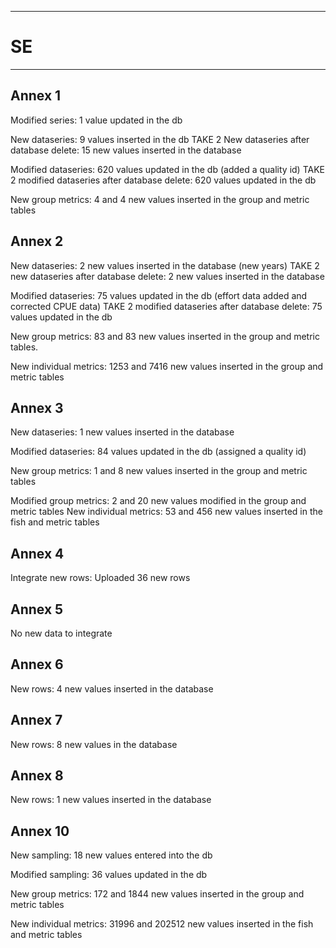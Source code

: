 
-----------------------------------------------------------
# SE
-----------------------------------------------------------
## Annex 1
Modified series: 1 value updated in the db

New dataseries: 9 values inserted in the db
TAKE 2 New dataseries after database delete: 15 new values inserted in the database

Modified dataseries: 620 values updated in the db (added a quality id)
TAKE 2 modified dataseries after database delete: 620 values updated in the db

New group metrics: 4 and 4 new values inserted in the group and metric tables

## Annex 2
New dataseries: 2 new values inserted in the database (new years)
TAKE 2 new dataseries after database delete: 2 new values inserted in the database

Modified dataseries: 75 values updated in the db (effort data added and corrected CPUE data)
TAKE 2 modified dataseries after database delete: 75 values updated in the db

New group metrics: 83 and 83 new values inserted in the group and metric tables.

New individual metrics: 1253 and 7416 new values inserted in the group and metric tables

## Annex 3
New dataseries: 1 new values inserted in the database

Modified dataseries: 84 values updated in the db (assigned a quality id)

New group metrics: 1 and 8 new values inserted in the group and metric tables

Modified group metrics: 2 and 20 new values modified in the group and metric tables
New individual metrics: 53 and 456 new values inserted in the fish and metric tables

## Annex 4
Integrate new rows: Uploaded 36 new rows

## Annex 5
No new data to integrate

## Annex 6
New rows: 4 new values inserted in the database

## Annex 7
New rows: 8 new values in the database

## Annex 8
New rows: 1 new values inserted in the database


## Annex 10
New sampling: 18 new values entered into the db

Modified sampling: 36 values updated in the db

New group metrics: 172 and 1844 new values inserted in the group and metric tables

New individual metrics:  31996 and 202512 new values inserted in the fish and metric tables

